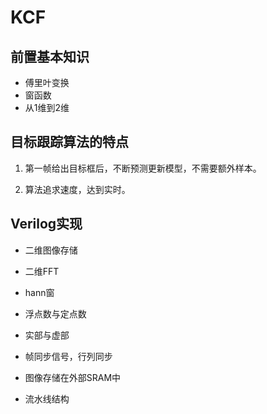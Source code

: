 # KCF

## 前置基本知识

- 傅里叶变换
- 窗函数
- 从1维到2维



## 目标跟踪算法的特点

1. 第一帧给出目标框后，不断预测更新模型，不需要额外样本。

2. 算法追求速度，达到实时。







## Verilog实现

- 二维图像存储

- 二维FFT

- hann窗

- 浮点数与定点数

- 实部与虚部

- 帧同步信号，行列同步

- 图像存储在外部SRAM中

- 流水线结构
